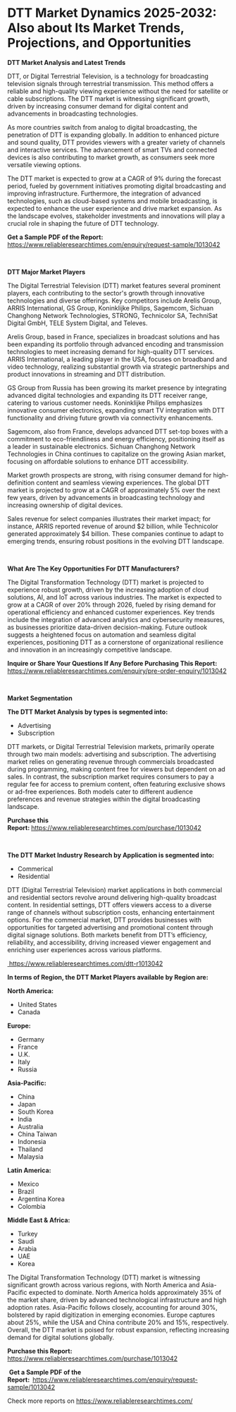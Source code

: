 <p><h1>DTT Market Dynamics 2025-2032: Also about Its Market Trends, Projections, and Opportunities</h1></p><p><strong>DTT Market Analysis and Latest Trends</strong></p>
<p><p>DTT, or Digital Terrestrial Television, is a technology for broadcasting television signals through terrestrial transmission. This method offers a reliable and high-quality viewing experience without the need for satellite or cable subscriptions. The DTT market is witnessing significant growth, driven by increasing consumer demand for digital content and advancements in broadcasting technologies.</p><p>As more countries switch from analog to digital broadcasting, the penetration of DTT is expanding globally. In addition to enhanced picture and sound quality, DTT provides viewers with a greater variety of channels and interactive services. The advancement of smart TVs and connected devices is also contributing to market growth, as consumers seek more versatile viewing options.</p><p>The DTT market is expected to grow at a CAGR of 9% during the forecast period, fueled by government initiatives promoting digital broadcasting and improving infrastructure. Furthermore, the integration of advanced technologies, such as cloud-based systems and mobile broadcasting, is expected to enhance the user experience and drive market expansion. As the landscape evolves, stakeholder investments and innovations will play a crucial role in shaping the future of DTT technology.</p></p>
<p><strong>Get a Sample PDF of the Report:&nbsp;</strong> <a href="https://www.reliableresearchtimes.com/enquiry/request-sample/1013042?utm_campaign=2638&utm_medium=2&utm_source=Github&utm_content=ia&utm_term=06032025&utm_id=dtt">https://www.reliableresearchtimes.com/enquiry/request-sample/1013042</a></p>
<p>&nbsp;</p>
<p><strong>DTT Major Market Players</strong></p>
<p><p>The Digital Terrestrial Television (DTT) market features several prominent players, each contributing to the sector's growth through innovative technologies and diverse offerings. Key competitors include Arelis Group, ARRIS International, GS Group, Koninklijke Philips, Sagemcom, Sichuan Changhong Network Technologies, STRONG, Technicolor SA, TechniSat Digital GmbH, TELE System Digital, and Televes.</p><p>Arelis Group, based in France, specializes in broadcast solutions and has been expanding its portfolio through advanced encoding and transmission technologies to meet increasing demand for high-quality DTT services. ARRIS International, a leading player in the USA, focuses on broadband and video technology, realizing substantial growth via strategic partnerships and product innovations in streaming and DTT distribution.</p><p>GS Group from Russia has been growing its market presence by integrating advanced digital technologies and expanding its DTT receiver range, catering to various customer needs. Koninklijke Philips emphasizes innovative consumer electronics, expanding smart TV integration with DTT functionality and driving future growth via connectivity enhancements.</p><p>Sagemcom, also from France, develops advanced DTT set-top boxes with a commitment to eco-friendliness and energy efficiency, positioning itself as a leader in sustainable electronics. Sichuan Changhong Network Technologies in China continues to capitalize on the growing Asian market, focusing on affordable solutions to enhance DTT accessibility.</p><p>Market growth prospects are strong, with rising consumer demand for high-definition content and seamless viewing experiences. The global DTT market is projected to grow at a CAGR of approximately 5% over the next few years, driven by advancements in broadcasting technology and increasing ownership of digital devices.</p><p>Sales revenue for select companies illustrates their market impact; for instance, ARRIS reported revenue of around $2 billion, while Technicolor generated approximately $4 billion. These companies continue to adapt to emerging trends, ensuring robust positions in the evolving DTT landscape.</p></p>
<p>&nbsp;</p>
<p><strong>What Are The Key Opportunities For DTT Manufacturers?</strong></p>
<p><p>The Digital Transformation Technology (DTT) market is projected to experience robust growth, driven by the increasing adoption of cloud solutions, AI, and IoT across various industries. The market is expected to grow at a CAGR of over 20% through 2026, fueled by rising demand for operational efficiency and enhanced customer experiences. Key trends include the integration of advanced analytics and cybersecurity measures, as businesses prioritize data-driven decision-making. Future outlook suggests a heightened focus on automation and seamless digital experiences, positioning DTT as a cornerstone of organizational resilience and innovation in an increasingly competitive landscape.</p></p>
<p><strong>Inquire or Share Your Questions If Any Before Purchasing This Report:</strong> <a href="https://www.reliableresearchtimes.com/enquiry/pre-order-enquiry/1013042?utm_campaign=2638&utm_medium=2&utm_source=Github&utm_content=ia&utm_term=06032025&utm_id=dtt">https://www.reliableresearchtimes.com/enquiry/pre-order-enquiry/1013042</a></p>
<p>&nbsp;</p>
<p><strong>Market Segmentation</strong></p>
<p><strong>The DTT Market Analysis by types is segmented into:</strong></p>
<p><ul><li>Advertising</li><li>Subscription</li></ul></p>
<p><p>DTT markets, or Digital Terrestrial Television markets, primarily operate through two main models: advertising and subscription. The advertising market relies on generating revenue through commercials broadcasted during programming, making content free for viewers but dependent on ad sales. In contrast, the subscription market requires consumers to pay a regular fee for access to premium content, often featuring exclusive shows or ad-free experiences. Both models cater to different audience preferences and revenue strategies within the digital broadcasting landscape.</p></p>
<p><strong>Purchase this Report:&nbsp;</strong><a href="https://www.reliableresearchtimes.com/purchase/1013042?utm_campaign=2638&utm_medium=2&utm_source=Github&utm_content=ia&utm_term=06032025&utm_id=dtt">https://www.reliableresearchtimes.com/purchase/1013042</a></p>
<p>&nbsp;</p>
<p><strong>The DTT Market Industry Research by Application is segmented into:</strong></p>
<p><ul><li>Commerical</li><li>Residential</li></ul></p>
<p><p>DTT (Digital Terrestrial Television) market applications in both commercial and residential sectors revolve around delivering high-quality broadcast content. In residential settings, DTT offers viewers access to a diverse range of channels without subscription costs, enhancing entertainment options. For the commercial market, DTT provides businesses with opportunities for targeted advertising and promotional content through digital signage solutions. Both markets benefit from DTT’s efficiency, reliability, and accessibility, driving increased viewer engagement and enriching user experiences across various platforms.</p></p>
<p><a href="https://www.reliableresearchtimes.com/dtt-r1013042?utm_campaign=2638&utm_medium=2&utm_source=Github&utm_content=ia&utm_term=06032025&utm_id=dtt">&nbsp;https://www.reliableresearchtimes.com/dtt-r1013042</a></p>
<p><strong>In terms of Region, the DTT Market Players available by Region are:</strong></p>
<p>
    <p> <strong> North America: </strong>
        <ul>
            <li>United States</li>
            <li>Canada</li>
        </ul>
        </p> 
    <p> <strong> Europe: </strong>
        <ul>
            <li>Germany</li>
            <li>France</li>
            <li>U.K.</li>
            <li>Italy</li>
            <li>Russia</li>
        </ul>
        </p> 
    <p> <strong> Asia-Pacific: </strong>
        <ul>
            <li>China</li>
            <li>Japan</li>
            <li>South Korea</li>
            <li>India</li>
            <li>Australia</li>
            <li>China Taiwan</li>
            <li>Indonesia</li>
            <li>Thailand</li>
            <li>Malaysia</li>
        </ul>
        </p> 
    <p> <strong> Latin America: </strong>
        <ul>
            <li>Mexico</li>
            <li>Brazil</li>
            <li>Argentina Korea</li>
            <li>Colombia</li>
        </ul>
        </p> 
    <p> <strong> Middle East & Africa: </strong>
        <ul>
            <li>Turkey</li>
            <li>Saudi</li>
            <li>Arabia</li>
            <li>UAE</li>
            <li>Korea</li>
        </ul>
    </p>
    </p>
<p><p>The Digital Transformation Technology (DTT) market is witnessing significant growth across various regions, with North America and Asia-Pacific expected to dominate. North America holds approximately 35% of the market share, driven by advanced technological infrastructure and high adoption rates. Asia-Pacific follows closely, accounting for around 30%, bolstered by rapid digitization in emerging economies. Europe captures about 25%, while the USA and China contribute 20% and 15%, respectively. Overall, the DTT market is poised for robust expansion, reflecting increasing demand for digital solutions globally.</p></p>
<p><strong>Purchase this Report: </strong><a href="https://www.reliableresearchtimes.com/purchase/1013042?utm_campaign=2638&utm_medium=2&utm_source=Github&utm_content=ia&utm_term=06032025&utm_id=dtt">https://www.reliableresearchtimes.com/purchase/1013042</a></p>
<p>&nbsp;<strong>Get a Sample PDF of the Report:&nbsp;&nbsp;</strong><a href="https://www.reliableresearchtimes.com/enquiry/request-sample/1013042?utm_campaign=2638&utm_medium=2&utm_source=Github&utm_content=ia&utm_term=06032025&utm_id=dtt">https://www.reliableresearchtimes.com/enquiry/request-sample/1013042</a></p>
<p><strong></strong></p>
<p>Check more reports on <a href="https://www.reliableresearchtimes.com/?utm_campaign=2638&utm_medium=2&utm_source=Github&utm_content=ia&utm_term=06032025&utm_id=dtt">https://www.reliableresearchtimes.com/</a></p>